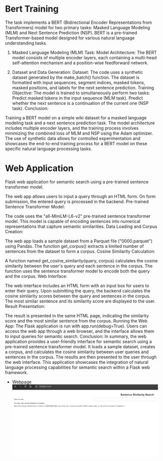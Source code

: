 Bert Training
=========================

The task implements a BERT (Bidirectional Encoder Representations from Transformers) model for two primary tasks: Masked Language Modeling (MLM) and Next Sentence Prediction (NSP). BERT is a pre-trained Transformer-based model designed for various natural language understanding tasks.

1. Masked Language Modeling (MLM) Task:
Model Architecture:
The BERT model consists of multiple encoder layers, each containing a multi-head self-attention mechanism and a position-wise feedforward network.

2. Dataset and Data Generation:
Dataset:
The code uses a synthetic dataset generated by the make_batch() function.
The dataset is formatted with input sequences, segment indices, masked tokens, masked positions, and labels for the next sentence prediction.
Training Objective:
The model is trained to simultaneously perform two tasks:
Predict masked tokens in the input sequence (MLM task).
Predict whether the next sentence is a continuation of the current one (NSP task).
Conclusion:

Training a BERT model on a simple wiki dataset for a masked language modeling task and a next sentence prediction task. The model architecture includes multiple encoder layers, and the training process involves minimizing the combined loss of MLM and NSP using the Adam optimizer. The use of synthetic data allows for controlled experimentation and showcases the end-to-end training process for a BERT model on these specific natural language processing tasks.


Web Application
======================================
Flask web application for semantic search using a pre-trained sentence transformer model. 

The web app allows users to input a query through an HTML form.
On form submission, the entered query is processed in the backend.
Pre-trained Sentence Transformer Model:

The code uses the "all-MiniLM-L6-v2" pre-trained sentence transformer model.
This model is capable of encoding sentences into numerical representations that capture semantic similarities.
Data Loading and Corpus Creation:

The web app loads a sample dataset from a Parquet file ("0000.parquet") using Pandas.
The function get_corpus() extracts a limited number of sentences from the dataset to form a corpus.
Cosine Similarity Calculation:

A function named get_cosine_similarity(query, corpus) calculates the cosine similarity between the user's query and each sentence in the corpus.
The function uses the sentence transformer model to encode both the query and the corpus.
Web Interface:

The web interface includes an HTML form with an input box for users to enter their query.
Upon submitting the query, the backend calculates the cosine similarity scores between the query and sentences in the corpus.
The most similar sentence and its similarity score are displayed to the user.
Result Presentation:

The result is presented in the same HTML page, indicating the similarity score and the most similar sentence from the corpus.
Running the Web App:
The Flask application is run with app.run(debug=True).
Users can access the web app through a web browser, and the interface allows them to input queries for semantic search.
Conclusion:
In summary, the web application provides a user-friendly interface for semantic search using a pre-trained sentence transformer model. It loads a sample dataset, creates a corpus, and calculates the cosine similarity between user queries and sentences in the corpus. The results are then presented to the user through the web interface. This application showcases the integration of natural language processing capabilities for semantic search within a Flask web framework.

* Webpage
![alt text](./app/static/app-page.png?raw=true)
